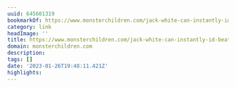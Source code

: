 ```yaml
---
uuid: 645601319
bookmarkOf: https://www.monsterchildren.com/jack-white-can-instantly-id-beatles-songs/
category: link
headImage: ''
title: https://www.monsterchildren.com/jack-white-can-instantly-id-beatles-songs/
domain: monsterchildren.com
description:
tags: []
date: '2023-01-26T19:48:11.421Z'
highlights:
---
```




